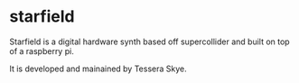 # starfield

Starfield is a digital hardware synth based off supercollider and built on top of a raspberry pi.

It is developed and mainained by Tessera Skye.
